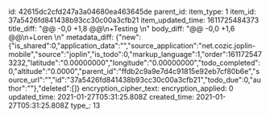 id: 42615dc2cfd247a3a04680ea463645de
parent_id: 
item_type: 1
item_id: 37a5426fd841438b93cc30c00a3cfb21
item_updated_time: 1611725484373
title_diff: "@@ -0,0 +1,8 @@\\n+Testing \\n"
body_diff: "@@ -0,0 +1,6 @@\\n+Loren \\n"
metadata_diff: {"new":{"is_shared":0,"application_data":"","source_application":"net.cozic.joplin-mobile","source":"joplin","is_todo":0,"markup_language":1,"order":1611725473232,"latitude":"0.00000000","longitude":"0.00000000","todo_completed":0,"altitude":"0.0000","parent_id":"ffdb2c9a9e7d4c91815e92eb7cf80b6e","source_url":"","id":"37a5426fd841438b93cc30c00a3cfb21","todo_due":0,"author":""},"deleted":[]}
encryption_cipher_text: 
encryption_applied: 0
updated_time: 2021-01-27T05:31:25.808Z
created_time: 2021-01-27T05:31:25.808Z
type_: 13